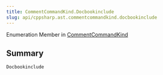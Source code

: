 ```yaml
---
title: CommentCommandKind.Docbookinclude
slug: api/cppsharp.ast.commentcommandkind.docbookinclude
---
```

Enumeration Member in [CommentCommandKind](/api/cppsharp/ast/commentcommandkind)

## Summary



```csharp
Docbookinclude
```

